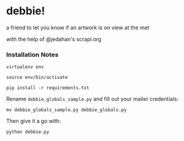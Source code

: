 # debbie!

a friend to let you know if an artwork is on view at the met


with the help of @jedahan's scrapi.org


### Installation Notes

`virtualenv env`

`source env/bin/activate`

`pip install -r requirements.txt`

Rename `debbie_globals_sample.py` and fill out your mailer credentials:

`mv debbie_globals_sample.py debbie_globals.py`

Then give it a go with:

`python debbie.py`
